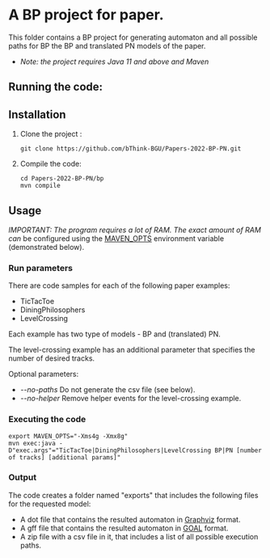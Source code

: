 # A BP project for paper.
This folder contains a BP project for generating automaton and all possible paths for BP the BP and translated PN models of the paper.

* *Note: the project requires Java 11 and above and Maven*

## Running the code:
## Installation
<ol>
<li>
Clone the project :

```shell
git clone https://github.com/bThink-BGU/Papers-2022-BP-PN.git
```
</li>
<li>
Compile the code:

```shell
cd Papers-2022-BP-PN/bp
mvn compile
```
</li>
</ol>

## Usage
*IMPORTANT: The program requires a lot of RAM. The exact amount of RAM can* be configured using the [MAVEN_OPTS](https://maven.apache.org/configure.html) environment variable (demonstrated below).

### Run parameters
There are code samples for each of the following paper examples: 
* TicTacToe
* DiningPhilosophers
* LevelCrossing

Each example has two type of models - BP and (translated) PN.

The level-crossing example has an additional parameter that specifies the number of desired tracks.

Optional parameters:
* *--no-paths*   Do not generate the csv file (see below).
* *--no-helper*  Remove helper events for the level-crossing example.

### Executing the code
```shell
export MAVEN_OPTS="-Xms4g -Xmx8g"
mvn exec:java -D"exec.args"="TicTacToe|DiningPhilosophers|LevelCrossing BP|PN [number of tracks] [additional params]"
```

### Output
The code creates a folder named "exports" that includes the following files for the requested model:
* A dot file that contains the resulted automaton in [Graphviz](https://graphviz.org/) format.
* A gff file that contains the resulted automaton in [GOAL](http://goal.im.ntu.edu.tw/wiki/doku.php) format.
* A zip file with a csv file in it, that includes a list of all possible execution paths.